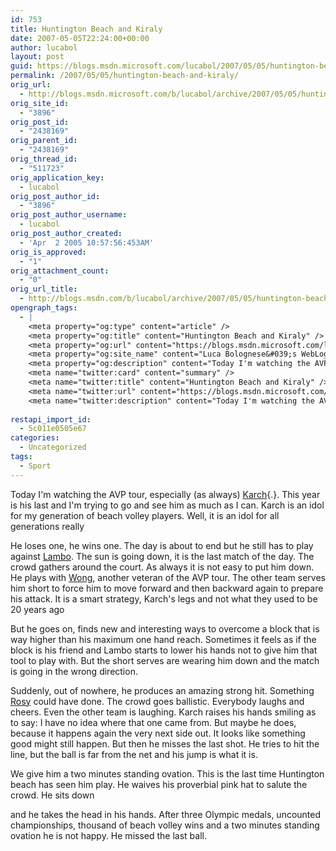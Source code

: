 ```yaml
---
id: 753
title: Huntington Beach and Kiraly
date: 2007-05-05T22:24:00+00:00
author: lucabol
layout: post
guid: https://blogs.msdn.microsoft.com/lucabol/2007/05/05/huntington-beach-and-kiraly/
permalink: /2007/05/05/huntington-beach-and-kiraly/
orig_url:
  - http://blogs.msdn.microsoft.com/b/lucabol/archive/2007/05/05/huntington-beach-and-kiraly.aspx
orig_site_id:
  - "3896"
orig_post_id:
  - "2438169"
orig_parent_id:
  - "2438169"
orig_thread_id:
  - "511723"
orig_application_key:
  - lucabol
orig_post_author_id:
  - "3896"
orig_post_author_username:
  - lucabol
orig_post_author_created:
  - 'Apr  2 2005 10:57:56:453AM'
orig_is_approved:
  - "1"
orig_attachment_count:
  - "0"
orig_url_title:
  - http://blogs.msdn.com/b/lucabol/archive/2007/05/05/huntington-beach-and-kiraly.aspx
opengraph_tags:
  - |
    <meta property="og:type" content="article" />
    <meta property="og:title" content="Huntington Beach and Kiraly" />
    <meta property="og:url" content="https://blogs.msdn.microsoft.com/lucabol/2007/05/05/huntington-beach-and-kiraly/" />
    <meta property="og:site_name" content="Luca Bolognese&#039;s WebLog" />
    <meta property="og:description" content="Today I'm watching the AVP tour, especially (as always)&nbsp;Karch. This year is his last and I'm trying to go and see him as much as I can. Karch is an idol for my generation of beach volley players. Well, it is an idol for all generations really He loses one, he wins one. The..." />
    <meta name="twitter:card" content="summary" />
    <meta name="twitter:title" content="Huntington Beach and Kiraly" />
    <meta name="twitter:url" content="https://blogs.msdn.microsoft.com/lucabol/2007/05/05/huntington-beach-and-kiraly/" />
    <meta name="twitter:description" content="Today I'm watching the AVP tour, especially (as always)&nbsp;Karch. This year is his last and I'm trying to go and see him as much as I can. Karch is an idol for my generation of beach volley players. Well, it is an idol for all generations really He loses one, he wins one. The..." />
    
restapi_import_id:
  - 5c011e0505e67
categories:
  - Uncategorized
tags:
  - Sport
---
```

Today I'm watching the AVP tour, especially (as always)&nbsp;[Karch](http://www.avp.com/players/profile.jsp?id=69){.}. This year is his last and I'm trying to go and see him as much as I can. Karch is an idol for my generation of beach volley players. Well, it is an idol for all generations really

He loses one, he wins one. The day is about to end but he still has to play against <a class="" href="http://www.avp.com/players/profile.jsp?id=72" target="_blank">Lambo</a>. The sun is going down, it is the last match of the day. The crowd gathers around the court. As always it is not easy to put him down. He plays with <a class="" href="http://www.avp.com/players/profile.jsp?id=141" target="_blank">Wong</a>, another veteran of the AVP tour. The other team serves him short to force him to move forward and then backward again to prepare his attack. It is a smart strategy, Karch's legs and not what they used to be 20 years ago

But he goes on, finds new and interesting ways to overcome a block that is way higher than his maximum one hand reach. Sometimes it feels as if the block is his friend and Lambo starts to lower his hands not to give him that tool to play with. But the short serves are wearing him down and the match is going in the wrong direction.

Suddenly, out of nowhere, he produces an amazing strong hit. Something <a class="" href="http://www.avp.com/players/profile.jsp?id=1163" target="_blank">Rosy</a> could have done. The crowd goes ballistic. Everybody laughs and cheers. Even the other team is laughing. Karch raises his hands smiling as to say: I have no idea where that one came from. But maybe he does, because it happens again the very next side out. It looks like something good might still happen. But then he misses the last shot. He tries to hit the line, but the ball is far from the net and his jump is what it is.

We give him&nbsp;a two minutes standing ovation. This is the last time Huntington beach has seen him play. He waives his proverbial pink hat to salute the crowd. He sits down

 and he takes the head in his hands. After three Olympic medals, uncounted championships, thousand of beach volley wins and a two minutes standing ovation he is not happy. He missed the last ball.